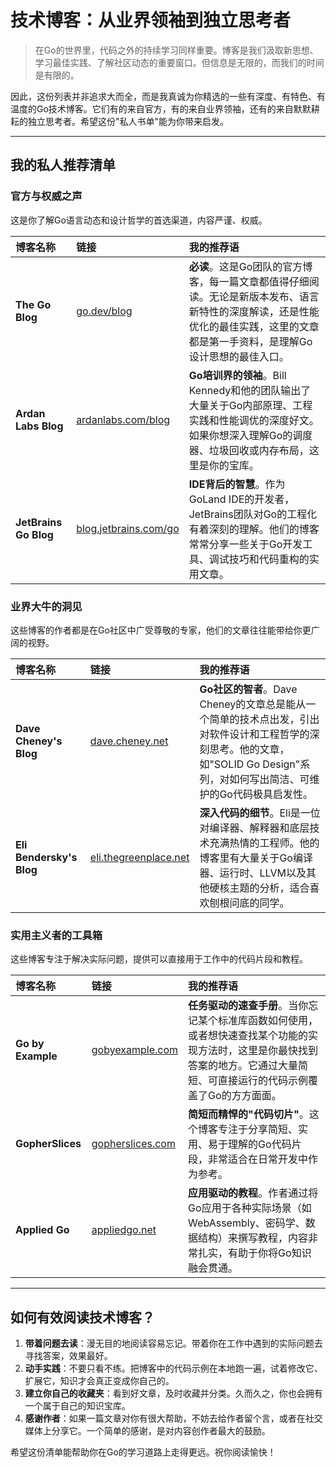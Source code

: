 # 技术博客：从业界领袖到独立思考者

> 在Go的世界里，代码之外的持续学习同样重要。博客是我们汲取新思想、学习最佳实践、了解社区动态的重要窗口。但信息是无限的，而我们的时间是有限的。

因此，这份列表并非追求大而全，而是我真诚为你精选的一些有深度、有特色、有温度的Go技术博客。它们有的来自官方，有的来自业界领袖，还有的来自默默耕耘的独立思考者。希望这份"私人书单"能为你带来启发。

---

## 我的私人推荐清单

### 官方与权威之声

这是你了解Go语言动态和设计哲学的首选渠道，内容严谨、权威。

| 博客名称 | 链接 | 我的推荐语 |
| :--- | :--- | :--- |
| **The Go Blog** | [go.dev/blog](https://go.dev/blog/) | **必读**。这是Go团队的官方博客，每一篇文章都值得仔细阅读。无论是新版本发布、语言新特性的深度解读，还是性能优化的最佳实践，这里的文章都是第一手资料，是理解Go设计思想的最佳入口。 |
| **Ardan Labs Blog** | [ardanlabs.com/blog](https://www.ardanlabs.com/blog/) | **Go培训界的领袖**。Bill Kennedy和他的团队输出了大量关于Go内部原理、工程实践和性能调优的深度好文。如果你想深入理解Go的调度器、垃圾回收或内存布局，这里是你的宝库。 |
| **JetBrains Go Blog**| [blog.jetbrains.com/go](https://blog.jetbrains.com/go/) | **IDE背后的智慧**。作为GoLand IDE的开发者，JetBrains团队对Go的工程化有着深刻的理解。他们的博客常常分享一些关于Go开发工具、调试技巧和代码重构的实用文章。 |

### 业界大牛的洞见

这些博客的作者都是在Go社区中广受尊敬的专家，他们的文章往往能带给你更广阔的视野。

| 博客名称 | 链接 | 我的推荐语 |
| :--- | :--- | :--- |
| **Dave Cheney's Blog** | [dave.cheney.net](https://dave.cheney.net/) | **Go社区的智者**。Dave Cheney的文章总是能从一个简单的技术点出发，引出对软件设计和工程哲学的深刻思考。他的文章，如"SOLID Go Design"系列，对如何写出简洁、可维护的Go代码极具启发性。 |
| **Eli Bendersky's Blog** | [eli.thegreenplace.net](https://eli.thegreenplace.net/) | **深入代码的细节**。Eli是一位对编译器、解释器和底层技术充满热情的工程师。他的博客里有大量关于Go编译器、运行时、LLVM以及其他硬核主题的分析，适合喜欢刨根问底的同学。 |

### 实用主义者的工具箱

这些博客专注于解决实际问题，提供可以直接用于工作中的代码片段和教程。

| 博客名称 | 链接 | 我的推荐语 |
| :--- | :--- | :--- |
| **Go by Example** | [gobyexample.com](https://gobyexample.com/) | **任务驱动的速查手册**。当你忘记某个标准库函数如何使用，或者想快速查找某个功能的实现方法时，这里是你最快找到答案的地方。它通过大量简短、可直接运行的代码示例覆盖了Go的方方面面。 |
| **GopherSlices** | [gopherslices.com](https://gopherslices.com/) | **简短而精悍的"代码切片"**。这个博客专注于分享简短、实用、易于理解的Go代码片段，非常适合在日常开发中作为参考。 |
| **Applied Go** | [appliedgo.net](https://appliedgo.net/) | **应用驱动的教程**。作者通过将Go应用于各种实际场景（如WebAssembly、密码学、数据结构）来撰写教程，内容非常扎实，有助于你将Go知识融会贯通。 |

---

## 如何有效阅读技术博客？

1.  **带着问题去读**：漫无目的地阅读容易忘记。带着你在工作中遇到的实际问题去寻找答案，效果最好。
2.  **动手实践**：不要只看不练。把博客中的代码示例在本地跑一遍，试着修改它、扩展它，知识才会真正变成你自己的。
3.  **建立你自己的收藏夹**：看到好文章，及时收藏并分类。久而久之，你也会拥有一个属于自己的知识宝库。
4.  **感谢作者**：如果一篇文章对你有很大帮助，不妨去给作者留个言，或者在社交媒体上分享它。一个简单的感谢，是对内容创作者最大的鼓励。

希望这份清单能帮助你在Go的学习道路上走得更远。祝你阅读愉快！
